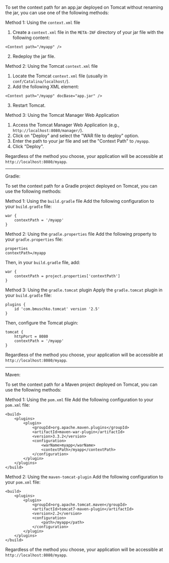 To set the context path for an app.jar deployed on Tomcat without renaming the jar, you can use one of the following methods:

Method 1: Using the `context.xml` file
1. Create a `context.xml` file in the `META-INF` directory of your jar file with the following content:

```
<Context path="/myapp" />
```

2. Redeploy the jar file.

Method 2: Using the Tomcat `context.xml` file
1. Locate the Tomcat `context.xml` file (usually in `conf/Catalina/localhost/`).
2. Add the following XML element:

```
<Context path="/myapp" docBase="app.jar" />
```

3. Restart Tomcat.

Method 3: Using the Tomcat Manager Web Application
1. Access the Tomcat Manager Web Application (e.g., `http://localhost:8080/manager/`).
2. Click on "Deploy" and select the "WAR file to deploy" option.
3. Enter the path to your jar file and set the "Context Path" to `/myapp`.
4. Click "Deploy".

Regardless of the method you choose, your application will be accessible at `http://localhost:8080/myapp`.

-----------
Gradle:

To set the context path for a Gradle project deployed on Tomcat, you can use the following methods:

Method 1: Using the `build.gradle` file
Add the following configuration to your `build.gradle` file:

```
war {
    contextPath = '/myapp'
}
```

Method 2: Using the `gradle.properties` file
Add the following property to your `gradle.properties` file:

```
properties
contextPath=/myapp
```

Then, in your `build.gradle` file, add:

```
war {
    contextPath = project.properties['contextPath']
}
```

Method 3: Using the `gradle.tomcat` plugin
Apply the `gradle.tomcat` plugin in your `build.gradle` file:

```
plugins {
    id 'com.bmuschko.tomcat' version '2.5'
}
```

Then, configure the Tomcat plugin:

```
tomcat {
    httpPort = 8080
    contextPath = '/myapp'
}
```

Regardless of the method you choose, your application will be accessible at `http://localhost:8080/myapp`.

---------------
Maven:

To set the context path for a Maven project deployed on Tomcat, you can use the following methods:

Method 1: Using the `pom.xml` file
Add the following configuration to your `pom.xml` file:

```
<build>
    <plugins>
        <plugin>
            <groupId>org.apache.maven.plugins</groupId>
            <artifactId>maven-war-plugin</artifactId>
            <version>3.3.2</version>
            <configuration>
                <warName>myapp</warName>
                <contextPath>/myapp</contextPath>
            </configuration>
        </plugin>
    </plugins>
</build>
```

Method 2: Using the `maven-tomcat-plugin`
Add the following configuration to your `pom.xml` file:

```
<build>
    <plugins>
        <plugin>
            <groupId>org.apache.tomcat.maven</groupId>
            <artifactId>tomcat7-maven-plugin</artifactId>
            <version>2.2</version>
            <configuration>
                <path>/myapp</path>
            </configuration>
        </plugin>
    </plugins>
</build>
```

Regardless of the method you choose, your application will be accessible at `http://localhost:8080/myapp`.